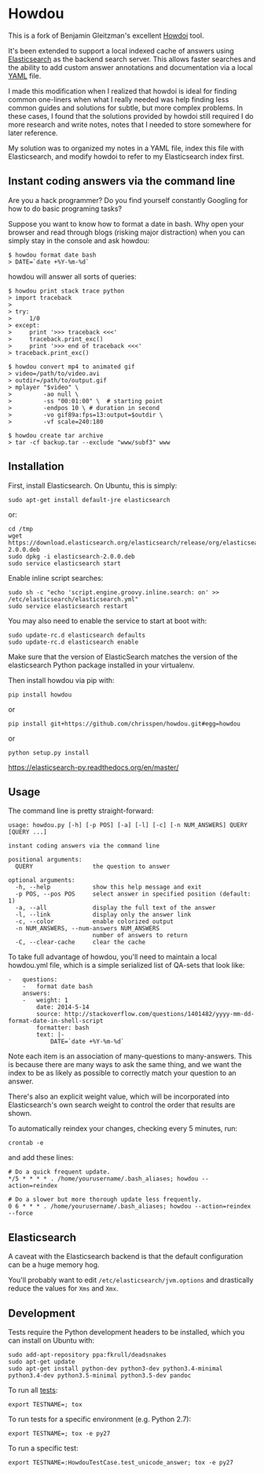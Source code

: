 Howdou
====================================================

This is a fork of Benjamin Gleitzman's excellent
[Howdoi](https://github.com/gleitz/howdoi) tool.

It's been extended to support a local indexed cache of answers using
[Elasticsearch](http://en.wikipedia.org/wiki/Elasticsearch) as the backend
search server. This allows faster searches and the ability to add custom answer
annotations and documentation via a local
[YAML](http://en.wikipedia.org/wiki/YAML) file.

I made this modification when I realized that howdoi is ideal for finding
common one-liners when what I really needed was help finding less common guides
and solutions for subtle, but more complex problems. In these cases, I found
that the solutions provided by howdoi still required I do more research and
write notes, notes that I needed to store somewhere for later reference.

My solution was to organized my notes in a YAML file, index this file with
Elasticsearch, and modify howdoi to refer to my Elasticsearch index first.

Instant coding answers via the command line
-------------------------------------------

Are you a hack programmer? Do you find yourself constantly Googling for
how to do basic programing tasks?

Suppose you want to know how to format a date in bash. Why open your browser
and read through blogs (risking major distraction) when you can simply stay
in the console and ask howdou:

    $ howdou format date bash
    > DATE=`date +%Y-%m-%d`

howdou will answer all sorts of queries:

    $ howdou print stack trace python
    > import traceback
    >
    > try:
    >     1/0
    > except:
    >     print '>>> traceback <<<'
    >     traceback.print_exc()
    >     print '>>> end of traceback <<<'
    > traceback.print_exc()

    $ howdou convert mp4 to animated gif
    > video=/path/to/video.avi
    > outdir=/path/to/output.gif
    > mplayer "$video" \
    >         -ao null \
    >         -ss "00:01:00" \  # starting point
    >         -endpos 10 \ # duration in second
    >         -vo gif89a:fps=13:output=$outdir \
    >         -vf scale=240:180

    $ howdou create tar archive
    > tar -cf backup.tar --exclude "www/subf3" www

Installation
------------

First, install Elasticsearch. On Ubuntu, this is simply:

    sudo apt-get install default-jre elasticsearch

or:

    cd /tmp
    wget https://download.elasticsearch.org/elasticsearch/release/org/elasticsearch/distribution/deb/elasticsearch/2.0.0/elasticsearch-2.0.0.deb
    sudo dpkg -i elasticsearch-2.0.0.deb
    sudo service elasticsearch start

Enable inline script searches:

    sudo sh -c "echo 'script.engine.groovy.inline.search: on' >> /etc/elasticsearch/elasticsearch.yml"
    sudo service elasticsearch restart 

You may also need to enable the service to start at boot with:

    sudo update-rc.d elasticsearch defaults
    sudo update-rc.d elasticsearch enable

Make sure that the version of ElasticSearch matches the version of the elasticsearch Python package installed in your virtualenv.

Then install howdou via pip with:

    pip install howdou

or

    pip install git+https://github.com/chrisspen/howdou.git#egg=howdou

or

    python setup.py install

https://elasticsearch-py.readthedocs.org/en/master/

Usage
-----

The command line is pretty straight-forward:

    usage: howdou.py [-h] [-p POS] [-a] [-l] [-c] [-n NUM_ANSWERS] QUERY [QUERY ...]

    instant coding answers via the command line

    positional arguments:
      QUERY                 the question to answer

    optional arguments:
      -h, --help            show this help message and exit
      -p POS, --pos POS     select answer in specified position (default: 1)
      -a, --all             display the full text of the answer
      -l, --link            display only the answer link
      -c, --color           enable colorized output
      -n NUM_ANSWERS, --num-answers NUM_ANSWERS
                            number of answers to return
      -C, --clear-cache     clear the cache

To take full advantage of howdou, you'll need to maintain a local howdou.yml
file, which is a simple serialized list of QA-sets that look like:

    -   questions:
        -   format date bash
        answers:
        -   weight: 1
            date: 2014-5-14
            source: http://stackoverflow.com/questions/1401482/yyyy-mm-dd-format-date-in-shell-script
            formatter: bash
            text: |-
                DATE=`date +%Y-%m-%d`

Note each item is an association of many-questions to many-answers.
This is because there are many ways to ask the same thing, and we want the
index to be as likely as possible to correctly match your question to an
answer.

There's also an explicit weight value, which will be incorporated into
Elasticsearch's own search weight to control the order that results are shown.

To automatically reindex your changes, checking every 5 minutes, run:

    crontab -e

and add these lines:

    # Do a quick frequent update.
    */5 * * * * . /home/yourusername/.bash_aliases; howdou --action=reindex

    # Do a slower but more thorough update less frequently.
    0 6 * * * . /home/yourusername/.bash_aliases; howdou --action=reindex --force

Elasticsearch
-------------

A caveat with the Elasticsearch backend is that the default configuration can be a huge memory hog.

You'll probably want to edit `/etc/elasticsearch/jvm.options` and drastically reduce the values for `Xms` and `Xmx`.

Development
-----------

Tests require the Python development headers to be installed, which you can install on Ubuntu with:

    sudo add-apt-repository ppa:fkrull/deadsnakes
    sudo apt-get update
    sudo apt-get install python-dev python3-dev python3.4-minimal python3.4-dev python3.5-minimal python3.5-dev pandoc

To run all [tests](http://tox.readthedocs.org/en/latest/):

    export TESTNAME=; tox

To run tests for a specific environment (e.g. Python 2.7):

    export TESTNAME=; tox -e py27

To run a specific test:

    export TESTNAME=:HowdouTestCase.test_unicode_answer; tox -e py27
